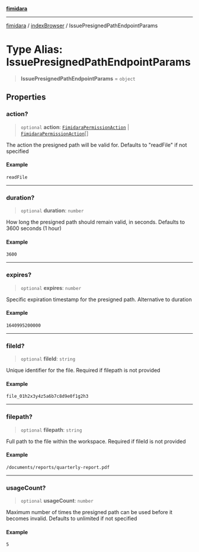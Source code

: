 [**fimidara**](../../README.md)

***

[fimidara](../../modules.md) / [indexBrowser](../README.md) / IssuePresignedPathEndpointParams

# Type Alias: IssuePresignedPathEndpointParams

> **IssuePresignedPathEndpointParams** = `object`

## Properties

### action?

> `optional` **action**: [`FimidaraPermissionAction`](FimidaraPermissionAction.md) \| [`FimidaraPermissionAction`](FimidaraPermissionAction.md)[]

The action the presigned path will be valid for. Defaults to "readFile" if not specified

#### Example

```
readFile
```

***

### duration?

> `optional` **duration**: `number`

How long the presigned path should remain valid, in seconds. Defaults to 3600 seconds (1 hour)

#### Example

```
3600
```

***

### expires?

> `optional` **expires**: `number`

Specific expiration timestamp for the presigned path. Alternative to duration

#### Example

```
1640995200000
```

***

### fileId?

> `optional` **fileId**: `string`

Unique identifier for the file. Required if filepath is not provided

#### Example

```
file_01h2x3y4z5a6b7c8d9e0f1g2h3
```

***

### filepath?

> `optional` **filepath**: `string`

Full path to the file within the workspace. Required if fileId is not provided

#### Example

```
/documents/reports/quarterly-report.pdf
```

***

### usageCount?

> `optional` **usageCount**: `number`

Maximum number of times the presigned path can be used before it becomes invalid. Defaults to unlimited if not specified

#### Example

```
5
```
